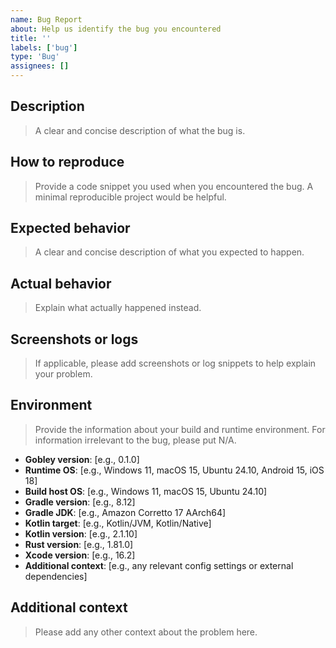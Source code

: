 ```yaml
---
name: Bug Report
about: Help us identify the bug you encountered
title: ''
labels: ['bug']
type: 'Bug'
assignees: []
---
```


## Description

> A clear and concise description of what the bug is.

## How to reproduce

> Provide a code snippet you used when you encountered the bug. A minimal
> reproducible project would be helpful.

## Expected behavior

> A clear and concise description of what you expected to happen.

## Actual behavior

> Explain what actually happened instead.

## Screenshots or logs

> If applicable, please add screenshots or log snippets to help explain your
> problem.

## Environment

> Provide the information about your build and runtime environment. For
> information irrelevant to the bug, please put N/A.

- **Gobley version**: [e.g., 0.1.0]
- **Runtime OS**: [e.g., Windows 11, macOS 15, Ubuntu 24.10, Android 15, iOS 18]
- **Build host OS**: [e.g., Windows 11, macOS 15, Ubuntu 24.10]
- **Gradle version**: [e.g., 8.12]
- **Gradle JDK**: [e.g., Amazon Corretto 17 AArch64]
- **Kotlin target**: [e.g., Kotlin/JVM, Kotlin/Native]
- **Kotlin version**: [e.g., 2.1.10]
- **Rust version**: [e.g., 1.81.0]
- **Xcode version**: [e.g., 16.2]
- **Additional context**: [e.g., any relevant config settings or external dependencies]

## Additional context

> Please add any other context about the problem here.
